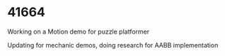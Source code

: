 # 41664

Working on a Motion demo for puzzle platformer

Updating for mechanic demos, doing research for AABB implementation

